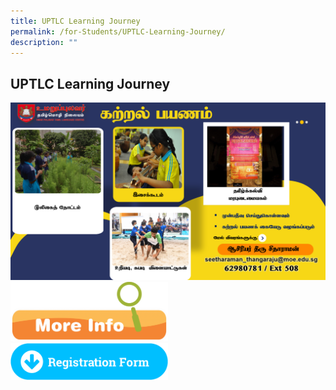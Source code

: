 ```yaml
---
title: UPTLC Learning Journey
permalink: /for-Students/UPTLC-Learning-Journey/
description: ""
---
```

## UPTLC Learning Journey

<a href="https://form.gov.sg/63dc9fe7d4e11c0012840194">
<img alt="" src="/images/LJ_EDM.png"></a>


<a href="/files/2023_UPTLC_LJ.pdf">
<img style="width: 50%;" src="/images/More-Info-1024x389.png"></a>

<br>
<a href="https://form.gov.sg/63dc9fe7d4e11c0012840194">
<img style="width: 50%;" src="/images/Registration_Form_BVC.png"></a>

